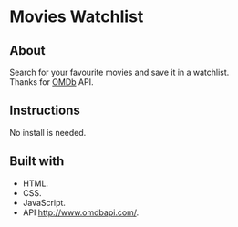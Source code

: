 # Movies Watchlist

## About

Search for your favourite movies and save it in a watchlist.  
Thanks for [OMDb](http://www.omdbapi.com/) API.

## Instructions

No install is needed.

## Built with
- HTML.
- CSS.
- JavaScript.
- API <http://www.omdbapi.com/>.
